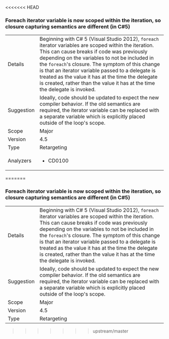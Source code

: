 <<<<<<< HEAD
### Foreach iterator variable is now scoped within the iteration, so closure capturing semantics are different (in C\#5)

|   |   |
|---|---|
|Details|Beginning with C# 5 (Visual Studio 2012), <code>foreach</code> iterator variables are scoped within the iteration. This can cause breaks if code was previously depending on the variables to not be included in the <code>foreach</code>&#39;s closure. The symptom of this change is that an iterator variable passed to a delegate is treated as the value it has at the time the delegate is created, rather than the value it has at the time the delegate is invoked.|
|Suggestion|Ideally, code should be updated to expect the new compiler behavior. If the old semantics are required, the iterator variable can be replaced with a separate variable which is explicitly placed outside of the loop&#39;s scope.|
|Scope|Major|
|Version|4.5|
|Type|Retargeting|
|Analyzers|<ul><li>CD0100</li></ul>|
=======
### Foreach iterator variable is now scoped within the iteration, so closure capturing semantics are different (in C#5)

|   |   |
|---|---|
|Details|Beginning with C# 5 (Visual Studio 2012), <code>foreach</code> iterator variables are scoped within the iteration. This can cause breaks if code was previously depending on the variables to not be included in the <code>foreach</code>'s closure. The symptom of this change is that an iterator variable passed to a delegate is treated as the value it has at the time the delegate is created, rather than the value it has at the time the delegate is invoked.|
|Suggestion|Ideally, code should be updated to expect the new compiler behavior. If the old semantics are required, the iterator variable can be replaced with a separate variable which is explicitly placed outside of the loop's scope.|
|Scope|Major|
|Version|4.5|
|Type|Retargeting|
>>>>>>> upstream/master


